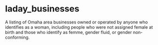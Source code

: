 # laday_businesses
A listing of Omaha area businesses owned or operated by anyone who identifies as a woman, including people who were not assigned female at birth and those who identify as femme, gender fluid, or gender non-conforming.
